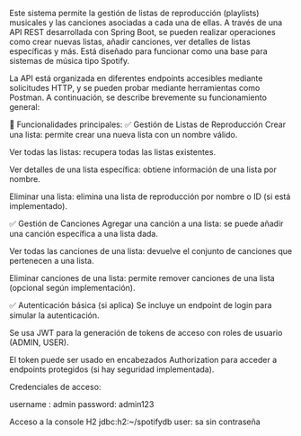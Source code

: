 Este sistema permite la gestión de listas de reproducción (playlists) musicales y las canciones asociadas a cada una de ellas. A través de una API REST desarrollada con Spring Boot, se pueden realizar operaciones como crear nuevas listas, añadir canciones, ver detalles de listas específicas y más. Está diseñado para funcionar como una base para sistemas de música tipo Spotify.

La API está organizada en diferentes endpoints accesibles mediante solicitudes HTTP, y se pueden probar mediante herramientas como Postman. A continuación, se describe brevemente su funcionamiento general:

📌 Funcionalidades principales:
✅ Gestión de Listas de Reproducción
Crear una lista: permite crear una nueva lista con un nombre válido.

Ver todas las listas: recupera todas las listas existentes.

Ver detalles de una lista específica: obtiene información de una lista por nombre.

Eliminar una lista: elimina una lista de reproducción por nombre o ID (si está implementado).

✅ Gestión de Canciones
Agregar una canción a una lista: se puede añadir una canción específica a una lista dada.

Ver todas las canciones de una lista: devuelve el conjunto de canciones que pertenecen a una lista.

Eliminar canciones de una lista: permite remover canciones de una lista (opcional según implementación).

✅ Autenticación básica (si aplica)
Se incluye un endpoint de login para simular la autenticación.

Se usa JWT para la generación de tokens de acceso con roles de usuario (ADMIN, USER).

El token puede ser usado en encabezados Authorization para acceder a endpoints protegidos (si hay seguridad implementada).


Credenciales de acceso:

username : admin
password: admin123

Acceso a la console H2
jdbc:h2:~/spotifydb
user: sa
sin contraseña
